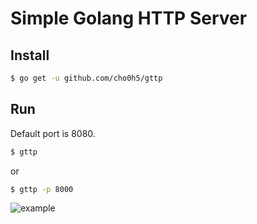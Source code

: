 # Simple Golang HTTP Server
## Install
```bash
$ go get -u github.com/cho0h5/gttp
```
## Run
Default port is 8080.
```bash
$ gttp
```
or
```bash
$ gttp -p 8000
```
![example](https://github.com/dominoyh5/gttp/blob/main/ex.png?raw=true)
